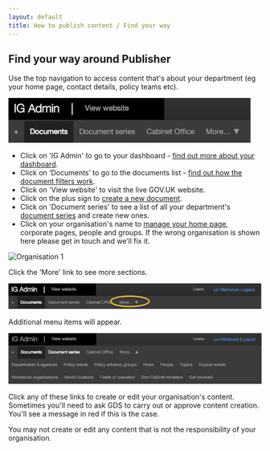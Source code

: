 ```yaml
---
layout: default
title: How to publish content / Find your way
---
```


## Find your way around Publisher

Use the top navigation to access content that's about your department (eg your home page, contact details, policy teams etc). 

![Top navigation 1](top-navigation-1.png)

* Click on 'IG Admin' to go to your dashboard - [find out more about your dashboard](http://alphagov.github.io/inside-government-admin-guide/first-steps/your-dashboard.html).
* Click on ‘Documents’ to go to the documents list - [find out how the document filters work](http://alphagov.github.io/inside-government-admin-guide/first-steps/find-documents.html).
* Click on 'View website' to visit the live GOV.UK website.
* Click on the plus sign to [create a new document](http://alphagov.github.io/inside-government-admin-guide/creating-documents/create-a-new-doc.html).
* Click on 'Document series' to see a list of all your department's [document series](http://alphagov.github.io/inside-government-admin-guide/organisations-groups/document-series.html) and create new ones.
* Click on your organisation's name to [manage your home page](http://alphagov.github.io/inside-government-admin-guide/organisations-groups/organisation-home-page.html), corporate pages, people and groups. If the wrong organisation is shown here please get in touch and we’ll fix it.

![Organisation 1](http://alphagov.github.io/inside-government-admin-guide/organisations-groups/organisation-1.png) 

Click the 'More' link to see more sections.

![Top navigation 2](top-navigation-2.png)

Additional menu items will appear.

![Top navigation 3](top-navigation-3.png)

Click any of these links to create or edit your organisation's content. Sometimes you'll need to ask GDS to carry out or approve content creation. You'll see a message in red if this is the case.

You may not create or edit any content that is not the responsibility of your organisation. 



	
